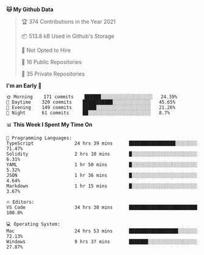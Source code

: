 <!--START_SECTION:waka-->
**🐱 My Github Data** 

> 🏆 374 Contributions in the Year 2021
 > 
> 📦 513.8 kB Used in Github's Storage 
 > 
> 🚫 Not Opted to Hire
 > 
> 📜 16 Public Repositories 
 > 
> 🔑 35 Private Repositories  
 > 
**I'm an Early 🐤** 

```text
🌞 Morning    171 commits    ██████░░░░░░░░░░░░░░░░░░░   24.39% 
🌆 Daytime    320 commits    ███████████░░░░░░░░░░░░░░   45.65% 
🌃 Evening    149 commits    █████░░░░░░░░░░░░░░░░░░░░   21.26% 
🌙 Night      61 commits     ██░░░░░░░░░░░░░░░░░░░░░░░   8.7%

```


📊 **This Week I Spent My Time On** 

```text
💬 Programming Languages: 
TypeScript               24 hrs 39 mins      █████████████████░░░░░░░░   71.47% 
Solidity                 2 hrs 10 mins       █░░░░░░░░░░░░░░░░░░░░░░░░   6.31% 
YAML                     1 hr 50 mins        █░░░░░░░░░░░░░░░░░░░░░░░░   5.32% 
JSON                     1 hr 36 mins        █░░░░░░░░░░░░░░░░░░░░░░░░   4.64% 
Markdown                 1 hr 15 mins        █░░░░░░░░░░░░░░░░░░░░░░░░   3.67%

🔥 Editors: 
VS Code                  34 hrs 30 mins      █████████████████████████   100.0%

💻 Operating System: 
Mac                      24 hrs 53 mins      ██████████████████░░░░░░░   72.13% 
Windows                  9 hrs 37 mins       ███████░░░░░░░░░░░░░░░░░░   27.87%

```


<!--END_SECTION:waka-->

